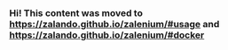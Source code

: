 ### Hi! This content was moved to https://zalando.github.io/zalenium/#usage and https://zalando.github.io/zalenium/#docker